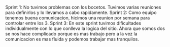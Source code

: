Sprint 1: No tuvimos problemas con los bocetos. Tuvimos varias reuniones para definirlos y lo llevamos a cabo rapidamente.
Sprint 2: Como equipo tenemos buena comunicacion, hicimos una reunion por semana para controlar entre los 3. 
Sprint 3: En este sprint tuvimos dificultades individualmente con lo que conlleva la logica del sitio. Ahora que somos dos se nos hace complicado porque es mas trabajo pero a la vez la comunicacion es mas fluida y podemos trabajar mas tranquilos.